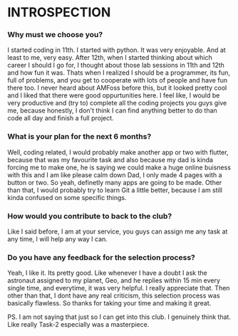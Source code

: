 # INTROSPECTION
### Why must we choose you?
  I started coding in 11th. I started with python. It was very enjoyable. And at least to me, very easy. After 12th, when I started thinking about which career I should I go for, I thought about those lab sessions in 11th and 12th and how fun it was. Thats when I realized I should be a programmer, its fun, full of problems, and you get to cooperate with lots of people and have fun there too. I never heard about AMFoss before this, but it looked pretty cool and I liked that there were good oppurtunities here. I feel like, I would be very productive and (try to) complete all the coding projects you guys give me, because honestly, I don't think I can find anything better to do than code all day and finish a full project.
  
### What is your plan for the next 6 months?
  Well, coding related, I would probably make another app or two with flutter, because that was my favourite task and also because my dad is kinda forcing me to make one, he is saying we could make a huge online buisness with this and I am like please calm down Dad, I only made 4 pages with a button or two. So yeah, definetly many apps are going to be made. Other than that, I would probably try to learn Git a little better, because I am still kinda confused on some specific things.
  
### How would you contribute to back to the club?
  Like I said before, I am at your service, you guys can assign me any task at any time, I will help any way I can.
  
### Do you have any feedback for the selection process?
  Yeah, I like it. Its pretty good. Like whenever I have a doubt I ask the astronaut assigned to my planet, Geo, and he replies within 15 min every single time, and everytime, it was very helpful. I really appreciate that. Then other than that, I dont have any real criticism, this selection process was basically flawless. So thanks for taking your time and making it great.
  
  
  
  
  
  
  PS. I am not saying that just so I can get into this club. I genuinely think that. Like really Task-2 especially was a masterpiece.

